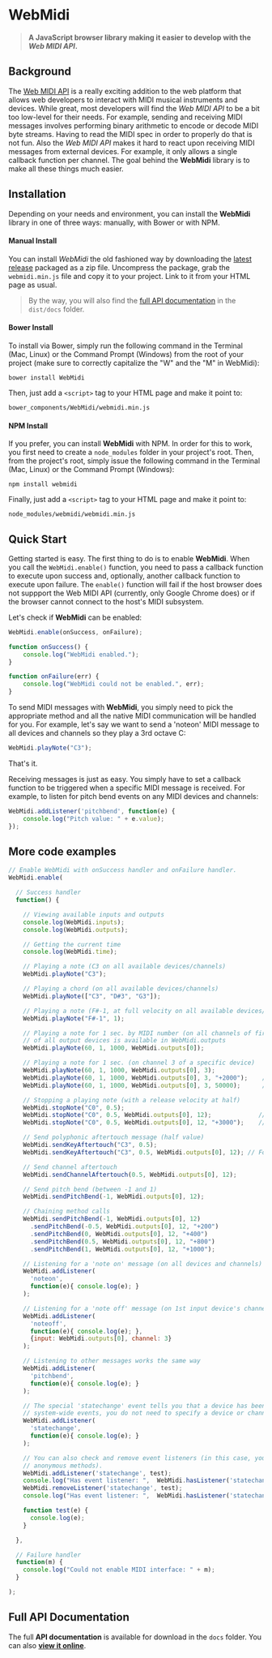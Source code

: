 # WebMidi
>**A JavaScript browser library making it easier to develop with the *Web MIDI API*.**

## Background

The [Web MIDI API](https://webaudio.github.io/web-midi-api/) is a really exciting addition
to the web platform that allows web developers to interact with MIDI musical instruments 
and devices. While great, most developers will find the *Web MIDI API* to be a bit too 
low-level for their needs. For example, sending and receiving MIDI messages involves 
performing binary arithmetic to encode or decode MIDI byte streams. Having to read the 
MIDI spec in order to properly do that is not fun. Also the *Web MIDI API* makes it hard 
to react upon receiving MIDI messages from external devices. For example, it only allows a 
single callback function per channel. The goal behind the **WebMidi** library is to make
all these things much easier.

## Installation

Depending on your needs and environment, you can install the **WebMidi** library in one of 
three ways: manually, with Bower or with NPM.

#### Manual Install

You can install *WebMidi* the old fashioned way by downloading the
[latest release](https://github.com/cotejp/webmidi/releases) packaged as a zip file.
Uncompress the package, grab the `webmidi.min.js` file and copy it to your project. Link 
to it from your HTML page as usual. 

>By the way, you will also find the 
[full API documentation](http://cotejp.github.io/webmidi/classes/WebMidi.html) in the 
`dist/docs` folder.

#### Bower Install

To install via Bower, simply run the following command in the Terminal (Mac, Linux) or the 
Command Prompt (Windows) from the root of your project (make sure to correctly capitalize 
the "W" and the "M" in WebMidi):

    bower install WebMidi

Then, just add a `<script>` tag to your HTML page and make it point to:

    bower_components/WebMidi/webmidi.min.js

#### NPM Install

If you prefer, you can install **WebMidi** with NPM. In order for this to work, you first
need to create a `node_modules` folder in your project's root. Then, from the project's
root, simply issue the following command in the Terminal (Mac, Linux) or the Command 
Prompt (Windows):

    npm install webmidi
    
Finally, just add a `<script>` tag to your HTML page and make it point to:

    node_modules/webmidi/webmidi.min.js

## Quick Start

Getting started is easy. The first thing to do is to enable **WebMidi**. When you call the
`WebMidi.enable()` function, you need to pass a callback function to execute upon success
and, optionally, another callback function to execute upon failure. The `enable()` 
function will fail if the host browser does not suppport the Web MIDI API (currently, only 
Google Chrome does) or if the browser cannot connect to the host's MIDI subsystem.

Let's check if **WebMidi** can be enabled: 

```javascript
WebMidi.enable(onSuccess, onFailure);

function onSuccess() {
    console.log("WebMidi enabled.");
}

function onFailure(err) {
    console.log("WebMidi could not be enabled.", err);
}
```

To send MIDI messages with **WebMidi**, you simply need to pick the appropriate method and all
the native MIDI communication will be handled for you. For example, let's say we want to
send a 'noteon' MIDI message to all devices and channels so they play a 3rd octave C:

```javascript
WebMidi.playNote("C3");
```

That's it.

Receiving messages is just as easy. You simply have to set a callback function to be
triggered when a specific MIDI message is received. For example, to listen for pitch bend
events on any MIDI devices and channels:

```javascript
WebMidi.addListener('pitchbend', function(e) {
    console.log("Pitch value: " + e.value);
});
```

## More code examples

```javascript
// Enable WebMidi with onSuccess handler and onFailure handler.
WebMidi.enable(

  // Success handler
  function() {

    // Viewing available inputs and outputs
    console.log(WebMidi.inputs);
    console.log(WebMidi.outputs);

    // Getting the current time
    console.log(WebMidi.time);

    // Playing a note (C3 on all available devices/channels)
    WebMidi.playNote("C3");

    // Playing a chord (on all available devices/channels)
    WebMidi.playNote(["C3", "D#3", "G3"]);

    // Playing a note (F#-1, at full velocity on all available devices/channels)
    WebMidi.playNote("F#-1", 1);

    // Playing a note for 1 sec. by MIDI number (on all channels of first output device). An array
    // of all output devices is available in WebMidi.outputs
    WebMidi.playNote(60, 1, 1000, WebMidi.outputs[0]);

    // Playing a note for 1 sec. (on channel 3 of a specific device)
    WebMidi.playNote(60, 1, 1000, WebMidi.outputs[0], 3);
    WebMidi.playNote(60, 1, 1000, WebMidi.outputs[0], 3, "+2000");    // wait 2 sec. before playing
    WebMidi.playNote(60, 1, 1000, WebMidi.outputs[0], 3, 50000);      // schedule 50 sec. after start

    // Stopping a playing note (with a release velocity at half)
    WebMidi.stopNote("C0", 0.5);
    WebMidi.stopNote("C0", 0.5, WebMidi.outputs[0], 12);             // For specific device and channel
    WebMidi.stopNote("C0", 0.5, WebMidi.outputs[0], 12, "+3000");    // After 3 sec. delay

    // Send polyphonic aftertouch message (half value)
    WebMidi.sendKeyAftertouch("C3", 0.5);
    WebMidi.sendKeyAftertouch("C3", 0.5, WebMidi.outputs[0], 12); // For specific device and channel

    // Send channel aftertouch
    WebMidi.sendChannelAftertouch(0.5, WebMidi.outputs[0], 12);

    // Send pitch bend (between -1 and 1)
    WebMidi.sendPitchBend(-1, WebMidi.outputs[0], 12);

    // Chaining method calls
    WebMidi.sendPitchBend(-1, WebMidi.outputs[0], 12)
      .sendPitchBend(-0.5, WebMidi.outputs[0], 12, "+200")
      .sendPitchBend(0, WebMidi.outputs[0], 12, "+400")
      .sendPitchBend(0.5, WebMidi.outputs[0], 12, "+800")
      .sendPitchBend(1, WebMidi.outputs[0], 12, "+1000");

    // Listening for a 'note on' message (on all devices and channels)
    WebMidi.addListener(
      'noteon',
      function(e){ console.log(e); }
    );

    // Listening for a 'note off' message (on 1st input device's channel 3)
    WebMidi.addListener(
      'noteoff',
      function(e){ console.log(e); },
      {input: WebMidi.outputs[0], channel: 3}
    );

    // Listening to other messages works the same way
    WebMidi.addListener(
      'pitchbend',
      function(e){ console.log(e); }
    );

    // The special 'statechange' event tells you that a device has been plugged or unplugged. For
    // system-wide events, you do not need to specify a device or channel.
    WebMidi.addListener(
      'statechange',
      function(e){ console.log(e); }
    );

    // You can also check and remove event listeners (in this case, you shouldn't use
    // anonymous methods).
    WebMidi.addListener('statechange', test);
    console.log("Has event listener: ",  WebMidi.hasListener('statechange', test) );
    WebMidi.removeListener('statechange', test);
    console.log("Has event listener: ",  WebMidi.hasListener('statechange', test) );

    function test(e) {
      console.log(e);
    }

  },

  // Failure handler
  function(m) {
    console.log("Could not enable MIDI interface: " + m);
  }

);
```

## Full API Documentation

The full **API documentation** is available for download in the `docs` folder. You can also 
**[view it online](http://cotejp.github.io/webmidi/classes/WebMidi.html)**.
